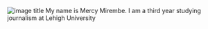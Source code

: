 ![image title](https://www.google.com/url?sa=i&url=https%3A%2F%2Fwordpress.lehigh.edu%2Fvisualcommunicationfall2020%2F2020%2F09%2F28%2Fin-the-details-by-mercy-mirembe%2F&psig=AOvVaw23qv1dCLZrLuVjlhtNbxcT&ust=1612553989218000&source=images&cd=vfe&ved=0CAMQjB1qFwoTCNiXmvP90O4CFQAAAAAdAAAAABAd)
My name is Mercy Mirembe.
I am a third year studying journalism at Lehigh University 

